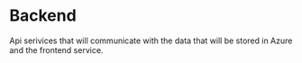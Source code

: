 # Backend
Api serivices that will communicate with the data that will be stored in Azure and the frontend service. 